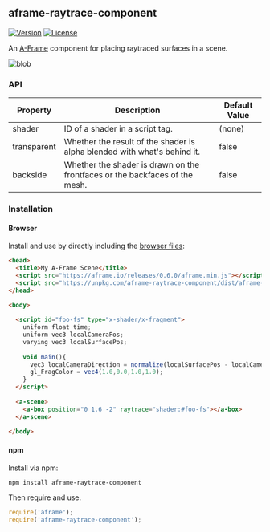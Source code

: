 ## aframe-raytrace-component

[![Version](http://img.shields.io/npm/v/aframe-raytrace-component.svg?style=flat-square)](https://npmjs.org/package/aframe-raytrace-component)
[![License](http://img.shields.io/npm/l/aframe-raytrace-component.svg?style=flat-square)](https://npmjs.org/package/aframe-raytrace-component)

An [A-Frame](https://aframe.io) component for placing raytraced surfaces in a scene.

![blob](https://user-images.githubusercontent.com/8540042/30010500-267a6ea0-90fe-11e7-8a9c-8fb5295d1b9f.gif)

### API

| Property | Description | Default Value |
| -------- | ----------- | ------------- |
| shader   | ID of a shader in a script tag. | (none) |
| transparent | Whether the result of the shader is alpha blended with what's behind it. | false |
| backside | Whether the shader is drawn on the frontfaces or the backfaces of the mesh. | false |

### Installation

#### Browser

Install and use by directly including the [browser files](dist):

```html
<head>
  <title>My A-Frame Scene</title>
  <script src="https://aframe.io/releases/0.6.0/aframe.min.js"></script>
  <script src="https://unpkg.com/aframe-raytrace-component/dist/aframe-raytrace-component.min.js"></script>
</head>

<body>
  
  <script id="foo-fs" type="x-shader/x-fragment">
    uniform float time;
    uniform vec3 localCameraPos;
    varying vec3 localSurfacePos;
    
    void main(){
      vec3 localCameraDirection = normalize(localSurfacePos - localCameraPos);
      gl_FragColor = vec4(1.0,0.0,1.0,1.0);
    }
  </script>
  
  <a-scene>
    <a-box position="0 1.6 -2" raytrace="shader:#foo-fs"></a-box>
  </a-scene>
  
</body>
```

<!-- If component is accepted to the Registry, uncomment this. -->
<!--
Or with [angle](https://npmjs.com/package/angle/), you can install the proper
version of the component straight into your HTML file, respective to your
version of A-Frame:
-->
<!--
```sh
angle install aframe-raytrace-component
```
-->

#### npm

Install via npm:

```bash
npm install aframe-raytrace-component
```

Then require and use.

```js
require('aframe');
require('aframe-raytrace-component');
```